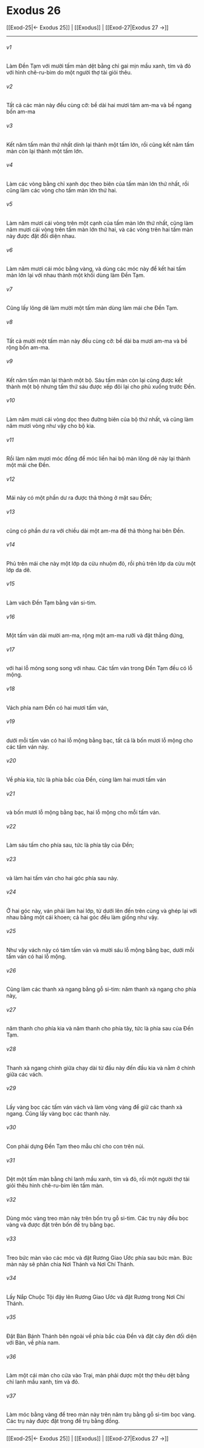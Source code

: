 # Exodus 26

[[Exod-25|← Exodus 25]] | [[Exodus]] | [[Exod-27|Exodus 27 →]]
***



###### v1 
Làm Đền Tạm với mười tấm màn dệt bằng chỉ gai mịn mầu xanh, tím và đỏ với hình chê-ru-bim do một người thợ tài giỏi thêu. 

###### v2 
Tất cả các màn này đều cùng cỡ: bề dài hai mươi tám am-ma và bề ngang bốn am-ma 

###### v3 
Kết năm tấm màn thứ nhất dính lại thành một tấm lớn, rồi cũng kết năm tấm màn còn lại thành một tấm lớn. 

###### v4 
Làm các vòng bằng chỉ xanh dọc theo biên của tấm màn lớn thứ nhất, rồi cũng làm các vòng cho tấm màn lớn thứ hai. 

###### v5 
Làm năm mươi cái vòng trên một cạnh của tấm màn lớn thứ nhất, cũng làm năm mươi cái vòng trên tấm màn lớn thứ hai, và các vòng trên hai tấm màn này được đặt đối diện nhau. 

###### v6 
Làm năm mươi cái móc bằng vàng, và dùng các móc này để kết hai tấm màn lớn lại với nhau thành một khối dùng làm Đền Tạm. 

###### v7 
Cũng lấy lông dê làm mười một tấm màn dùng làm mái che Đền Tạm. 

###### v8 
Tất cả mười một tấm màn này đều cùng cỡ: bề dài ba mươi am-ma và bề rộng bốn am-ma. 

###### v9 
Kết năm tấm màn lại thành một bộ. Sáu tấm màn còn lại cũng được kết thành một bộ nhưng tấm thứ sáu được xếp đôi lại cho phủ xuống trước Đền. 

###### v10 
Làm năm mươi cái vòng dọc theo đường biên của bộ thứ nhất, và cũng làm năm mươi vòng như vậy cho bộ kia. 

###### v11 
Rồi làm năm mươi móc đồng để móc liền hai bộ màn lông dê này lại thành một mái che Đền. 

###### v12 
Mái này có một phần dư ra được thả thòng ở mặt sau Đền; 

###### v13 
cũng có phần dư ra với chiều dài một am-ma để thả thòng hai bên Đền. 

###### v14 
Phủ trên mái che này một lớp da cừu nhuộm đỏ, rồi phủ trên lớp da cừu một lớp da dê. 

###### v15 
Làm vách Đền Tạm bằng ván si-tim. 

###### v16 
Một tấm ván dài mười am-ma, rộng một am-ma rưỡi và đặt thẳng đứng, 

###### v17 
với hai lỗ móng song song với nhau. Các tấm ván trong Đền Tạm đều có lỗ mộng. 

###### v18 
Vách phía nam Đền có hai mươi tấm ván, 

###### v19 
dưới mỗi tấm ván có hai lỗ mộng bằng bạc, tất cả là bốn mươi lỗ mộng cho các tấm ván này. 

###### v20 
Về phía kia, tức là phía bắc của Đền, cùng làm hai mươi tấm ván 

###### v21 
và bốn mươi lỗ mộng bằng bạc, hai lỗ mộng cho mỗi tấm ván. 

###### v22 
Làm sáu tấm cho phía sau, tức là phía tây của Đền; 

###### v23 
và làm hai tấm ván cho hai góc phía sau này. 

###### v24 
Ở hai góc này, ván phải làm hai lớp, từ dưới lên đến trên cùng và ghép lại với nhau bằng một cái khoen; cả hai góc đều làm giống như vậy. 

###### v25 
Như vậy vách này có tám tấm ván và mười sáu lỗ mộng bằng bạc, dưới mỗi tấm ván có hai lỗ mộng. 

###### v26 
Cũng làm các thanh xà ngang bằng gỗ si-tim: năm thanh xà ngang cho phía này, 

###### v27 
năm thanh cho phía kia và năm thanh cho phía tây, tức là phía sau của Đền Tạm. 

###### v28 
Thanh xà ngang chính giữa chạy dài từ đầu này đến đầu kia và nằm ở chính giữa các vách. 

###### v29 
Lấy vàng bọc các tấm ván vách và làm vòng vàng để giữ các thanh xà ngang. Cũng lấy vàng bọc các thanh này. 

###### v30 
Con phải dựng Đền Tạm theo mẫu chỉ cho con trên núi. 

###### v31 
Dệt một tấm màn bằng chỉ lanh mầu xanh, tím và đỏ, rồi một người thợ tài giỏi thêu hình chê-ru-bim lên tấm màn. 

###### v32 
Dùng móc vàng treo màn này trên bốn trụ gỗ si-tim. Các trụ này đều bọc vàng và được đặt trên bốn đế trụ bằng bạc. 

###### v33 
Treo bức màn vào các móc và đặt Rương Giao Ước phía sau bức màn. Bức màn này sẽ phân chia Nơi Thánh và Nơi Chí Thánh. 

###### v34 
Lấy Nắp Chuộc Tội đậy lên Rương Giao Ước và đặt Rương trong Nơi Chí Thánh. 

###### v35 
Đặt Bàn Bánh Thánh bên ngoài về phía bắc của Đền và đặt cây đèn đối diện với Bàn, về phía nam. 

###### v36 
Làm một cái màn cho cửa vào Trại, màn phải được một thợ thêu dệt bằng chỉ lanh mầu xanh, tím và đỏ. 

###### v37 
Làm móc bằng vàng để treo màn này trên năm trụ bằng gỗ si-tim bọc vàng. Các trụ này được đặt trong đế trụ bằng đồng.

***
[[Exod-25|← Exodus 25]] | [[Exodus]] | [[Exod-27|Exodus 27 →]]
